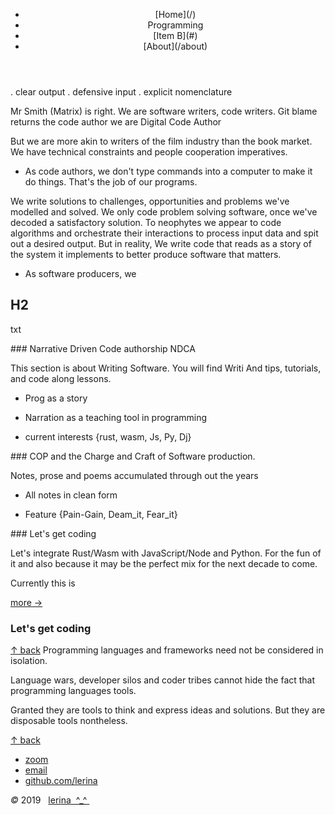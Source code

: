 <canvas id="cnv_all" width="1366" height="760"></canvas>
<script src="./js/cnv00.js"></script>
<div class="container">
<header class="main-header clearfix">

<nav class="main-menu">
<ul>
<li class="main-menu__item">[Home](/)</li>
<li class="main-menu__item">Programming</li>
<li class="main-menu__item">[Item B](#)</li>
<li class="main-menu__item">[About](/about)</li>
</ul>
</nav><!-- nav -->
</header><!-- header -->

<span id="top"></span>
<section class="sponsors-wrapper clearfix">
<main class="content-area">

. clear output
. defensive input
. explicit nomenclature

Mr Smith (Matrix) is right. We are software writers, code writers.
Git blame returns the code author
we are Digital Code Author

But we are more akin to writers of the film industry than the book market. 
We have technical constraints and people cooperation imperatives.

- As code authors, we don't type commands into a computer to make it do things. That's the job of our programs.

We write solutions to challenges, opportunities and problems we've modelled and solved. 
We only code problem solving software, once we've decoded a satisfactory solution.
To neophytes we appear to code algorithms and orchestrate their interactions to process input data and spit out a desired output.
But in reality, We write code that reads as a story of the system it implements to better produce software that matters.

- As software producers, we 

## H2

txt

</main>

<section class="sponsors">
<div class="sponsor pink">
### Narrative Driven Code authorship NDCA

This section is about Writing Software. 
You will find Writi
And tips, tutorials, and code along lessons.

- Prog as a story

- Narration as a teaching tool in programming

- current interests {rust, wasm, Js, Py, Dj} 

</div>
<div class="sponsor purple">
### COP and the Charge and Craft of Software production.

Notes, prose and poems accumulated through out the years

- All notes in clean form

- Feature {Pain-Gain, Deam_it, Fear_it}
</div>
<div class="sponsor blue" id="letscode_">
### Let's get coding

Let's integrate Rust/Wasm with JavaScript/Node and Python. For the fun of it
and also because it may be the perfect mix for the next decade to come.

Currently this is 

<a href="#letscode">more →</a>
</div>

</section><!-- sponsors -->
</section><!-- sponsors-wrapper -->

### Let's get coding

<a id="letscode" href="#letscode_">↑ back</a>
Programming languages and frameworks need not be considered in isolation.

Language wars, developer silos and coder tribes cannot hide the fact that programming languages tools.

Granted they are tools to think and express ideas and solutions. But they are disposable tools nontheless.

<a href="#top">↑ back</a>

</div><!-- container -->

<footer class="footer">


-   [zoom]()
-   [email](mailto:learningrustrpg@gmail.com)
-   [github.com/lerina](https://github.com/lerina)


<div id="copy"><em>&#xa9;</em> 2019  &nbsp; <a href="http://razafy.com" target="_blank"> <span class="le">le</span><span class="ri">ri</span><span class="na">na</span>  ^_^ </a></div>

</footer><!-- footer -->

